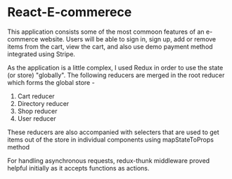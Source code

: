 # React-E-commerece

This application consists some of the most commoon features of an e-commerce website. Users will be able to sign in, sign up, add or remove items from the cart, view the cart, and also use demo payment method integrated using Stripe.

As the application is a little complex, I used Redux in order to use the state (or store) "globally".
The following reducers are merged in the root reducer which forms the global store - 
1. Cart reducer
2. Directory reducer
3. Shop reducer
4. User reducer

These reducers are also accompanied with selecters that are used to get items out of the store in individual components using mapStateToProps method

For handling asynchronous requests, redux-thunk middleware proved helpful initially as it accepts functions as actions. 
